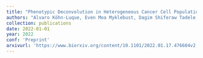 ```yaml
---
title: "Phenotypic Deconvolution in Heterogeneous Cancer Cell Populations Using Drug Screening Data"
authors: "Alvaro Köhn-Luque, Even Moa Myklebust, Dagim Shiferaw Tadele, Mariaserena Giliberto, Jasmine Noory, Elise Harivel, <strong>Polina Arsenteva</strong>, Shannon M Mumenthaler, Fredrik Hellem Schjesvold, Kjetil Taskén, Jorrit Enserink, Kevin Leder, Arnoldo Frigessi, Jasmine Foo."
collection: publications
date: 2022-01-01
year: 2022
conf: 'Preprint'
arxivurl: 'https://www.biorxiv.org/content/10.1101/2022.01.17.476604v2'
---
```

